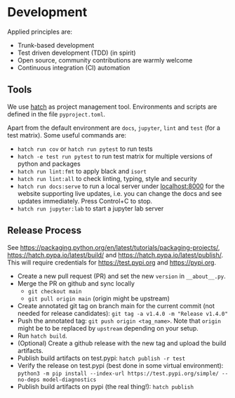 # Development

Applied principles are:

- Trunk-based development 
- Test driven development (TDD) (in spirit)
- Open source, community contributions are warmly welcome
- Continuous integration (CI) automation

## Tools

We use [hatch](https://hatch.pypa.io) as project management tool.
Environments and scripts are defined in the file `pyproject.toml`.

Apart from the default environment are `docs`, `jupyter`, `lint` and `test`
(for a test matrix). Some useful commands are:

- `hatch run cov` or `hatch run pytest` to run tests
- `hatch -e test run pytest` to run test matrix for multiple versions of python and packages
- `hatch run lint:fmt` to apply black and `isort`
- `hatch run lint:all` to check linting, typing, style and security
- `hatch run docs:serve` to run a local server under [localhost:8000](localhost:8000)
   for the website supporting live updates, i.e. you can change the docs and see
   updates immediately. Press Control+C to stop.
- `hatch run jupyter:lab` to start a jupyter lab server

## Release Process

See <https://packaging.python.org/en/latest/tutorials/packaging-projects/>,
<https://hatch.pypa.io/latest/build/> and <https://hatch.pypa.io/latest/publish/>.
This will require credentials for <https://test.pypi.org> and <https://pypi.org>.

- Create a new pull request (PR) and set the new `version` in `__about__.py`.
- Merge the PR on github and sync locally
  - `git checkout main`
  - `git pull origin main` (origin might be upstream)
- Create annotated git tag on branch main for the current commit (not needed for release candidates):
  `git tag -a v1.4.0 -m "Release v1.4.0"`
- Push the annotated tag: `git push origin <tag_name>`.
  Note that `origin` might be to be replaced by `upstream` depending on your setup.
- Run `hatch build`.
- (Optional) Create a github release with the new tag and upload the build artifacts.
- Publish build artifacts on test.pypi: `hatch publish -r test`
- Verify the release on test.pypi (best done in some virtual environment):
  `python3 -m pip install --index-url https://test.pypi.org/simple/ --no-deps model-diagnostics`
- Publish build artifacts on pypi (the real thing!): `hatch publish`